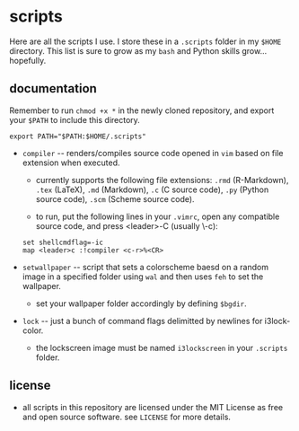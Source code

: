 # scripts

Here are all the scripts I use. I store these in a `.scripts` folder in my `$HOME` directory. This list is sure to grow as my `bash` and Python skills grow... hopefully.

## documentation

Remember to run `chmod +x *` in the newly cloned repository, and export your `$PATH` to include this directory.
```
export PATH="$PATH:$HOME/.scripts"
```

* `compiler` -- renders/compiles source code opened in `vim` based on file extension when executed. 

	* currently supports the following file extensions: `.rmd` (R-Markdown), `.tex` (LaTeX), `.md` (Markdown), `.c` (C source code), `.py` (Python source code), `.scm` (Scheme source code).

	* to run, put the following lines in your `.vimrc`, open any compatible source code, and press \<leader\>-C (usually \\-c):
	```
	set shellcmdflag=-ic
	map <leader>c :!compiler <c-r>%<CR>
	```

* `setwallpaper` -- script that sets a colorscheme baesd on a random image in a specified folder using `wal` and then uses `feh` to set the wallpaper.

	* set your wallpaper folder accordingly by defining `$bgdir`.

* `lock` -- just a bunch of command flags delimitted by newlines for i3lock-color.
	
	* the lockscreen image must be named `i3lockscreen` in your `.scripts` folder.

## license

* all scripts in this repository are licensed under the MIT License as free and open source software. see `LICENSE` for more details.
